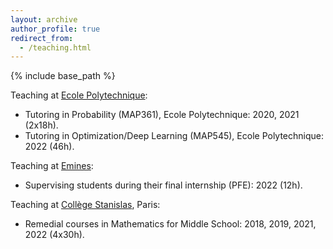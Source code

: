 ```yaml
---
layout: archive
author_profile: true
redirect_from:
  - /teaching.html
---
```


{% include base_path %}

Teaching at [Ecole Polytechnique](https://www.polytechnique.edu/):

* Tutoring in Probability (MAP361), Ecole Polytechnique: 2020, 2021 (2x18h).
* Tutoring in Optimization/Deep Learning (MAP545), Ecole Polytechnique: 2022 (46h).


Teaching at [Emines](https://www.emines-ingenieur.org/):

* Supervising students during their final internship (PFE): 2022 (12h).

Teaching at [Collège Stanislas](https://www.stanislas.fr/), Paris:

* Remedial courses in Mathematics for Middle School: 2018, 2019, 2021, 2022 (4x30h).

